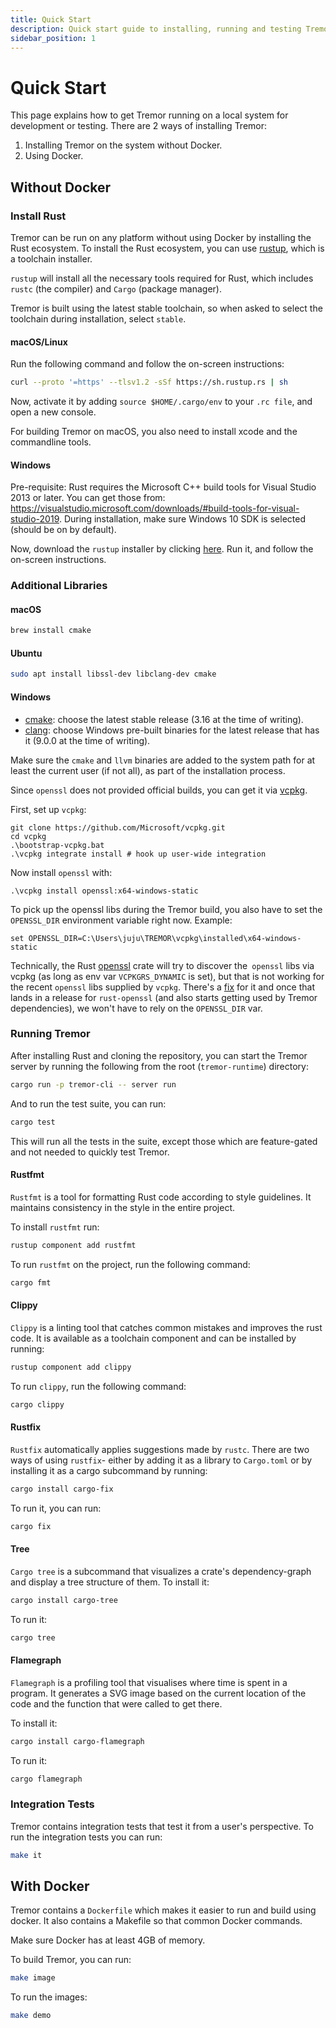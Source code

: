 ```yaml
---
title: Quick Start
description: Quick start guide to installing, running and testing Tremor.
sidebar_position: 1
---
```


# Quick Start

This page explains how to get Tremor running on a local system for development or testing. There are 2 ways of installing Tremor:

1. Installing Tremor on the system without Docker.
2. Using Docker.

## Without Docker

### Install Rust

Tremor can be run on any platform without using Docker by installing the Rust ecosystem. To install the Rust ecosystem, you can use [rustup](https://www.rust-lang.org/tools/install), which is a toolchain installer.

`rustup` will install all the necessary tools required for Rust, which includes `rustc` (the compiler) and `Cargo` (package manager).

Tremor is built using the latest stable toolchain, so when asked to select the toolchain during installation, select `stable`.

#### macOS/Linux

Run the following command and follow the on-screen instructions:

```sh
curl --proto '=https' --tlsv1.2 -sSf https://sh.rustup.rs | sh
```

Now, activate it by adding `source $HOME/.cargo/env` to your `.rc file`, and open a new console.

For building Tremor on macOS, you also need to install xcode and the commandline tools.

#### Windows

Pre-requisite: Rust requires the Microsoft C++ build tools for Visual Studio 2013 or later. You can get those from: https://visualstudio.microsoft.com/downloads/#build-tools-for-visual-studio-2019. During installation, make sure Windows 10 SDK is selected (should be on by default).

Now, download the `rustup` installer by clicking [here](https://win.rustup.rs/x86_64). Run it, and follow the on-screen instructions.

### Additional Libraries

#### macOS

```bash
brew install cmake
```

#### Ubuntu

```bash
sudo apt install libssl-dev libclang-dev cmake
```

#### Windows

- [cmake](https://cmake.org/download/): choose the latest stable release (3.16 at the time of writing).
- [clang](https://releases.llvm.org/download.html): choose Windows pre-built binaries for the latest release that has it (9.0.0 at the time of writing).

Make sure the `cmake` and `llvm` binaries are added to the system path for at least the current user (if not all), as part of the installation process.

Since `openssl` does not provided official builds, you can get it via [vcpkg](https://github.com/microsoft/vcpkg).

First, set up `vcpkg`:

```
git clone https://github.com/Microsoft/vcpkg.git
cd vcpkg
.\bootstrap-vcpkg.bat
.\vcpkg integrate install # hook up user-wide integration
```

Now install `openssl` with:

```
.\vcpkg install openssl:x64-windows-static
```

To pick up the openssl libs during the Tremor build, you also have to set the `OPENSSL_DIR` environment variable right now. Example:

```
set OPENSSL_DIR=C:\Users\juju\TREMOR\vcpkg\installed\x64-windows-static
```

Technically, the Rust [openssl](https://docs.rs/openssl) crate will try to discover the` openssl` libs via vcpkg (as long as env var `VCPKGRS_DYNAMIC` is set), but that is not working for the recent `openssl` libs supplied by `vcpkg`. There's a [fix](https://github.com/sfackler/rust-openssl/pull/1238) for it and once that lands in a release for `rust-openssl` (and also starts getting used by Tremor dependencies), we won't have to rely on the `OPENSSL_DIR` var.

### Running Tremor

After installing Rust and cloning the repository, you can start the Tremor server by running the following from the root (`tremor-runtime`) directory:

```bash
cargo run -p tremor-cli -- server run
```

And to run the test suite, you can run:

```bash
cargo test
```

This will run all the tests in the suite, except those which are feature-gated and not needed to quickly test Tremor.

#### Rustfmt

`Rustfmt` is a tool for formatting Rust code according to style guidelines. It maintains consistency in the style in the entire project.

To install `rustfmt` run:

```bash
rustup component add rustfmt
```

To run `rustfmt` on the project, run the following command:

```bash
cargo fmt
```

#### Clippy

`Clippy` is a linting tool that catches common mistakes and improves the rust code. It is available as a toolchain component and can be installed by running:

```bash
rustup component add clippy
```

To run `clippy`, run the following command:

```bash
cargo clippy
```

#### Rustfix

`Rustfix` automatically applies suggestions made by `rustc`. There are two ways of using `rustfix`- either by adding it as a library to `Cargo.toml` or by installing it as a cargo subcommand by running:

```bash
cargo install cargo-fix
```

To run it, you can run:

```bash
cargo fix
```

#### Tree

`Cargo tree` is a subcommand that visualizes a crate's dependency-graph and display a tree structure of them. To install it:

```bash
cargo install cargo-tree
```

To run it:

```bash
cargo tree
```

#### Flamegraph

`Flamegraph` is a profiling tool that visualises where time is spent in a program. It generates a SVG image based on the current location of the code and the function that were called to get there.

To install it:

```bash
cargo install cargo-flamegraph
```

To run it:

```bash
cargo flamegraph
```

### Integration Tests

Tremor contains integration tests that test it from a user's perspective. To run the integration tests you can run:

```bash
make it
```

## With Docker

Tremor contains a `Dockerfile` which makes it easier to run and build using docker. It also contains a Makefile so that common Docker commands.

Make sure Docker has at least 4GB of memory.

To build Tremor, you can run:

```bash
make image
```

To run the images:

```bash
make demo
```
